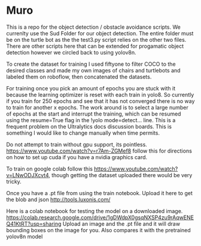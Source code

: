 # Muro
This is a repo for the object detection / obstacle avoidance scripts. We currenlty use the Sud Folder for our object detection. The entire folder must be on the turtle bot as the the test3.py script relies on the other two files.
There are other scripts here that can be extended for progamatic object detection however we circled back to using yolov8n.


To create the dataset for training I used fiftyone to filter COCO to the desired classes and made my own images of chairs and turtlebots and labeled them on roboflow, then concatenated the datasets.


For training once you pick an amount of epochs you are stuck with it because the learning optimizer is reset with each train in yolo8. So currently if you train for 250 epochs and see that it has not converged there is no way to train for another x epochs. The work around is to select a large number of epochs at the start and interrupt the training, which can be resumed using the resume=True flag in the !yolo mode=detect... line. This is a frequent problem on the Ultralytics docs discussion boards. This is something I would like to change manually when time permits. 


Do not attempt to train without gpu support, its pointless. https://www.youtube.com/watch?v=r7Am-ZGMef8 follow this for directions on how to set up cuda if you have a nvidia graphics card.

To train on google colab follow this https://www.youtube.com/watch?v=LNwODJXcvt4, though getting the dataset uploaded there would be very tricky.


Once you have a .pt file from using the train notebook. Upload it here to get the blob and json http://tools.luxonis.com/

Here is a colab notebook for testing the model on a downloaded image.
https://colab.research.google.com/drive/1gDWdpX0gsqNXSP4zu9rAqwENEQ41KtRT?usp=sharing Upload an image and the .pt file and it will draw bounding boxes on the image for you. Also compares it with the pretrained yolov8n model
